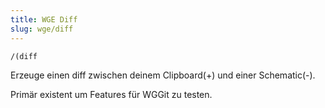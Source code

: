 ```yaml
---
title: WGE Diff
slug: wge/diff
---
```


`/(diff`

Erzeuge einen diff zwischen deinem Clipboard(+) und einer Schematic(-).

Primär existent um Features für WGGit zu testen.
